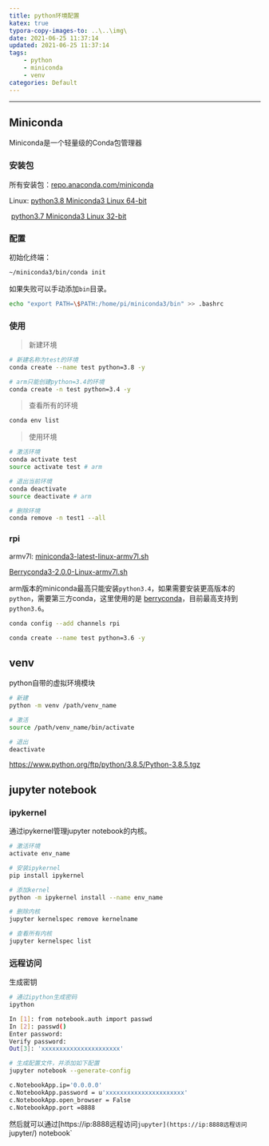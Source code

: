 ```yaml
---
title: python环境配置
katex: true
typora-copy-images-to: ..\..\img\
date: 2021-06-25 11:37:14
updated: 2021-06-25 11:37:14
tags:
	- python
	- miniconda
	- venv
categories: Default
---
```




<!-- more -->

---

## Miniconda

Miniconda是一个轻量级的Conda包管理器

### 安装包

所有安装包：[repo.anaconda.com/miniconda](https://repo.anaconda.com/miniconda/)

Linux: [python3.8 Miniconda3 Linux 64-bit](https://repo.anaconda.com/miniconda/Miniconda3-latest-Linux-x86_64.sh)

​			[python3.7 Miniconda3 Linux 32-bit](https://repo.anaconda.com/miniconda/Miniconda3-latest-Linux-x86.sh)



### 配置

初始化终端：

```bash
~/miniconda3/bin/conda init
```

如果失败可以手动添加`bin`目录。

```bash
echo "export PATH=\$PATH:/home/pi/miniconda3/bin" >> .bashrc
```



### 使用

> 新建环境

```bash
# 新建名称为test的环境
conda create --name test python=3.8 -y

# arm只能创建python=3.4的环境
conda create -n test python=3.4 -y
```



> 查看所有的环境

```bash
conda env list
```



> 使用环境

```bash
# 激活环境
conda activate test
source activate test # arm

# 退出当前环境
conda deactivate
source deactivate # arm

# 删除环境
conda remove -n test1 --all
```



### rpi

armv7l: [miniconda3-latest-linux-armv7l.sh](https://repo.anaconda.com/miniconda/Miniconda3-latest-Linux-armv7l.sh)

[Berryconda3-2.0.0-Linux-armv7l.sh](https://github.com/jjhelmus/berryconda/releases/download/v2.0.0/Berryconda3-2.0.0-Linux-armv7l.sh)

arm版本的miniconda最高只能安装`python3.4`，如果需要安装更高版本的`python`，需要第三方conda，这里使用的是 [berryconda](https://github.com/jjhelmus/berryconda)，目前最高支持到`python3.6`。

```bash
conda config --add channels rpi

conda create --name test python=3.6 -y
```





## venv

python自带的虚拟环境模块

```bash
# 新建
python -m venv /path/venv_name

# 激活
source /path/venv_name/bin/activate

# 退出
deactivate
```



https://www.python.org/ftp/python/3.8.5/Python-3.8.5.tgz





## jupyter notebook

### ipykernel

通过ipykernel管理jupyter notebook的内核。

```bash
# 激活环境
activate env_name

# 安装ipykernel
pip install ipykernel

# 添加kernel
python -m ipykernel install --name env_name

# 删除内核
jupyter kernelspec remove kernelname

# 查看所有内核
jupyter kernelspec list
```



### 远程访问

生成密钥

```bash
# 通过ipython生成密码
ipython

In [1]: from notebook.auth import passwd
In [2]: passwd()
Enter password: 
Verify password: 
Out[3]: 'xxxxxxxxxxxxxxxxxxxxxx'

# 生成配置文件，并添加如下配置
jupyter notebook --generate-config

c.NotebookApp.ip='0.0.0.0'
c.NotebookApp.password = u'xxxxxxxxxxxxxxxxxxxxxx'
c.NotebookApp.open_browser = False
c.NotebookApp.port =8888
```

然后就可以通过[https://ip:8888远程访问`jupyter](https://ip:8888远程访问`jupyter/) notebook`



<!-- Q.E.D. -->


